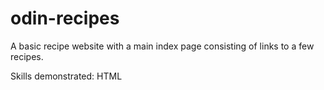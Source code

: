 # odin-recipes

A basic recipe website with a main index page consisting of links to a few recipes.

Skills demonstrated: HTML